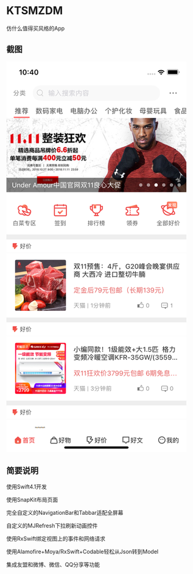 # KTSMZDM
仿什么值得买风格的App

## 截图

![image](pic1.png)



## 简要说明

使用Swift4.1开发

使用SnapKit布局页面

完全自定义的NavigationBar和Tabbar适配全屏幕

自定义的MJRefresh下拉刷新动画控件

使用RxSwift绑定视图上的事件和网络请求

使用Alamofire+Moya/RxSwift+Codable轻松从Json转到Model

集成友盟和微博、微信、QQ分享等功能
